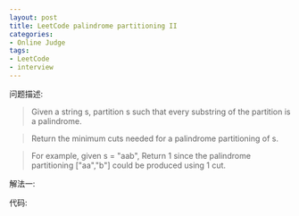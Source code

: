 ```yaml
---
layout: post 
title: LeetCode palindrome partitioning II
categories: 
- Online Judge
tags:
- LeetCode
- interview
---
```


问题描述:

> Given a string s, partition s such that every substring of the partition is a palindrome.

> Return the minimum cuts needed for a palindrome partitioning of s.

> For example, given s = "aab",
> Return 1 since the palindrome partitioning ["aa","b"] could be produced using 1 cut.

解法一:

代码:



